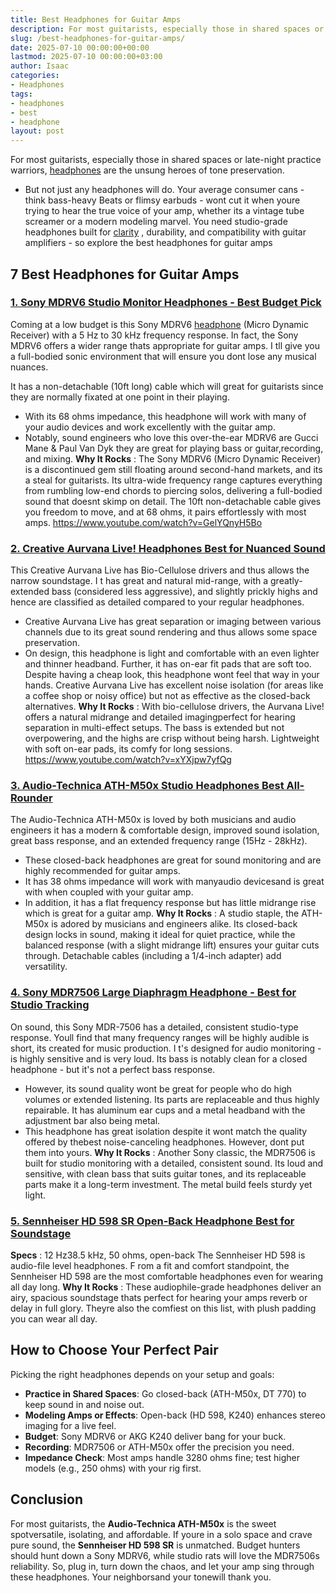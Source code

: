 ```yaml
---
title: Best Headphones for Guitar Amps
description: For most guitarists, especially those in shared spaces or late-night practice warriors, headphones are the unsung heroes of tone preservation. - But not just...
slug: /best-headphones-for-guitar-amps/
date: 2025-07-10 00:00:00+00:00
lastmod: 2025-07-10 00:00:00+03:00
author: Isaac
categories:
- Headphones
tags:
- headphones
- best
- headphone
layout: post
---
```

For most guitarists, especially those in shared spaces or late-night practice warriors, [headphones](https://pestpolicy.com/best-dj-headphones/) are the unsung heroes of tone preservation.
- But not just any headphones will do. Your average consumer cans - think bass-heavy Beats or flimsy earbuds - wont cut it when youre trying to hear the true voice of your amp, whether its a vintage tube screamer or a modern modeling marvel.
You need studio-grade headphones built for
[clarity](https://pestpolicy.com/best-headphones-for-music-production/)
, durability, and compatibility with guitar amplifiers - so explore the best headphones for guitar amps
## 7 Best Headphones for Guitar Amps
### [1. Sony MDRV6 Studio Monitor Headphones - Best Budget Pick](https://www.amazon.com/dp/B00001WRSJ/?tag=p-policy-20)
Coming at a low budget is this Sony MDRV6 [headphone](https://pestpolicy.com/best-headphones-for-music-production/) (Micro Dynamic Receiver)  with a 5 Hz to 30 kHz frequency response. In fact, the Sony MDRV6 offers a wider range thats appropriate for guitar amps.
I
tll give you a full-bodied sonic environment that will ensure you dont lose any musical nuances.

It has a non-detachable (10ft long) cable which will great for guitarists since they are normally fixated at one point in their playing.
- With its 68 ohms impedance, this headphone will work with many of your audio devices and work excellently with the guitar amp.
- Notably, sound engineers who love this over-the-ear MDRV6 are Gucci Mane & Paul Van Dyk  they are great for playing bass or guitar,recording, and mixing.
**Why It Rocks**
: The Sony MDRV6 (Micro Dynamic Receiver) is a discontinued gem still floating around second-hand markets, and its a steal for guitarists. Its ultra-wide frequency range captures everything from rumbling low-end chords to piercing solos, delivering a full-bodied sound that doesnt skimp on detail. The 10ft non-detachable cable gives you freedom to move, and at 68 ohms, it pairs effortlessly with most amps.
https://www.youtube.com/watch?v=GelYQnyH5Bo
### [2. Creative Aurvana Live! Headphones  Best for Nuanced Sound](https://www.amazon.com/dp/B000ZJZ7OA/?tag=p-policy-20)
This Creative Aurvana Live has Bio-Cellulose drivers and thus allows the narrow soundstage.
I
t has great and natural mid-range, with a greatly-extended bass (considered less aggressive), and slightly prickly highs  and hence are
classified
as detailed compared to your regular headphones.
- Creative Aurvana Live has great separation or imaging between various channels due to its great sound rendering  and thus allows some space preservation.
- On design, this headphone is light and comfortable with an even lighter and thinner headband. Further, it has on-ear fit pads that are soft too. Despite having a cheap look, this headphone wont feel that way in your hands.
Creative Aurvana Live has excellent noise isolation (for areas like a coffee shop or noisy office) but not as effective as the closed-back alternatives.
**Why It Rocks**
: With bio-cellulose drivers, the Aurvana Live! offers a natural midrange and detailed imagingperfect for hearing separation in multi-effect setups. The bass is extended but not overpowering, and the highs are crisp without being harsh. Lightweight with soft on-ear pads, its comfy for long sessions.
https://www.youtube.com/watch?v=xYXjpw7yfQg
### [3. Audio-Technica ATH-M50x Studio Headphones Best All-Rounder](https://www.amazon.com/dp/B00HVLUR86/?tag=p-policy-20)
The Audio-Technica ATH-M50x is loved by both musicians and audio engineers  it has a modern & comfortable design, improved sound isolation, great bass response, and an extended frequency range (15Hz - 28kHz).
- These closed-back headphones are great for sound monitoring  and are highly recommended for guitar amps.
- It has 38 ohms impedance will work with manyaudio devicesand is great with when coupled with your guitar amp.
- In addition, it has a flat frequency response but has little midrange rise  which is great for a guitar amp.
**Why It Rocks**
: A studio staple, the ATH-M50x is adored by musicians and engineers alike. Its closed-back design locks in sound, making it ideal for quiet practice, while the balanced response (with a slight midrange lift) ensures your guitar cuts through. Detachable cables (including a 1/4-inch adapter) add versatility.
### [4. Sony MDR7506 Large Diaphragm Headphone - Best for Studio Tracking](https://www.amazon.com/dp/B000AJIF4E/?tag=p-policy-20)
On sound, this Sony MDR-7506 has a detailed, consistent studio-type response. Youll find that many frequency ranges will be highly audible  is short, its created for music production.
I
t's designed for audio monitoring - is highly sensitive and is very loud. Its bass is notably clean for a closed headphone - but it's not a perfect bass response.
- However, its sound quality wont be great for people who do high volumes or extended listening. Its parts are replaceable and thus highly repairable. It has aluminum ear cups and a metal headband with the adjustment bar also being metal.
- This headphone has great isolation  despite it wont match the quality offered by thebest noise-canceling headphones. However, dont put them into yours.
**Why It Rocks**
: Another Sony classic, the MDR7506 is built for studio monitoring with a detailed, consistent sound. Its loud and sensitive, with clean bass that suits guitar tones, and its replaceable parts make it a long-term investment. The metal build feels sturdy yet light.
### [5. Sennheiser HD 598 SR Open-Back Headphone Best for Soundstage](https://www.amazon.com/dp/B06WRMZZ45/?tag=p-policy-20)
**Specs**
: 12 Hz38.5 kHz, 50 ohms, open-back
The Sennheiser HD 598 is audio-file level headphones.
F
rom a fit and comfort standpoint, the Sennheiser HD 598 are the most
comfortable headphones
 even for wearing all day long.
**Why It Rocks**
: These audiophile-grade headphones deliver an airy, spacious soundstage thats perfect for hearing your amps reverb or delay in full glory. Theyre also the comfiest on this list, with plush padding you can wear all day.
## How to Choose Your Perfect Pair
Picking the right headphones depends on your setup and goals:
- **Practice in Shared Spaces**: Go closed-back (ATH-M50x, DT 770) to keep sound in and noise out.
- **Modeling Amps or Effects**: Open-back (HD 598, K240) enhances stereo imaging for a live feel.
- **Budget**: Sony MDRV6 or AKG K240 deliver bang for your buck.
- **Recording**: MDR7506 or ATH-M50x offer the precision you need.
- **Impedance Check**: Most amps handle 3280 ohms fine; test higher models (e.g., 250 ohms) with your rig first.
## Conclusion
For most guitarists, the
**Audio-Technica ATH-M50x**
is the sweet spotversatile, isolating, and affordable.
If youre in a solo space and crave pure sound, the
**Sennheiser HD 598 SR**
is unmatched. Budget hunters should hunt down a Sony MDRV6, while studio rats will love the MDR7506s reliability.
So, plug in, turn down the chaos, and let your amp sing through these headphones. Your neighborsand your tonewill thank you.